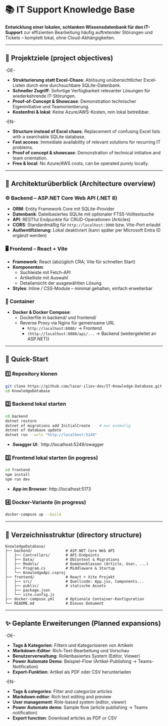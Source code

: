 # 📚 IT Support Knowledge Base

**Entwicklung einer lokalen, schlanken Wissensdatenbank für den IT-Support** zur effizienten Bearbeitung häufig auftretender Störungen und Tickets – komplett lokal, ohne Cloud-Abhängigkeiten.

---

## 🚀 Projektziele (project objectives)
-DE-
- **Strukturierung statt Excel-Chaos**: Ablösung unübersichtlicher Excel-Listen durch eine durchsuchbare SQLite-Datenbank.
- **Schneller Zugriff**: Sofortige Verfügbarkeit relevanter Lösungen für wiederkehrende IT-Störungen.
- **Proof-of-Concept & Showcase**: Demonstration technischer Eigeninitiative und Teamorientierung.
- **Kostenfrei & lokal**: Keine Azure/AWS-Kosten, rein lokal betreibbar.

-EN-
- **Structure instead of Excel chaos**: Replacement of confusing Excel lists with a searchable SQLite database.
- **Fast access**: Immediate availability of relevant solutions for recurring IT problems.
- **Proof of concept & showcase**: Demonstration of technical initiative and team orientation.
- **Free & local**: No Azure/AWS costs, can be operated purely locally.

---

## 🧱 Architekturüberblick (Architecture overview)

### ⚙️ Backend – ASP.NET Core Web API (.NET 8)
- **ORM**: Entity Framework Core mit SQLite-Provider
- **Datenbank**: Dateibasiertes SQLite mit optionaler FTS5-Volltextsuche
- **API**: RESTful Endpunkte für CRUD-Operationen (Articles)
- **CORS**: Standardmäßig für `http://localhost:3000` bzw. Vite-Port erlaubt
- **Authentifizierung**: Lokal deaktiviert (kann später per Microsoft Entra ID ergänzt werden)

### 🖥️ Frontend – React + Vite
- **Framework**: React (abzüglich CRA; Vite für schnellen Start)
- **Komponenten**:
  - Suchleiste mit Fetch-API
  - Artikelliste mit Auswahl
  - Detailansicht der ausgewählten Lösung
- **Styles**: Inline / CSS-Module – minimal gehalten, einfach erweiterbar

### 🐳 Container
- **Docker & Docker Compose**:
  - Dockerfile in backend/ und frontend/
  - Reverse Proxy via Nginx für gemeinsame URL
    - `http://localhost:8080/` → Frontend
    - `(http://localhost:8080/api/...` → Backend (weitergeleitet an ASP.NET))

---

## 🚀 Quick-Start

### 1️⃣ Repository klonen
```bash
git clone https://github.com/lazar-iliev-dev/IT-Knowledge-Database.git
cd KnowledgeDatabase
```

### 2️⃣ Backend lokal starten
```bash
cd backend
dotnet restore
dotnet ef migrations add InitialCreate    # nur einmalig
dotnet ef database update
dotnet run --urls "http://localhost:5249"
```

- **Swagger UI**: `http://localhost:5249/swagger

### 3️⃣ Frontend lokal starten (in pogress)
```bash
cd frontend
npm install
npm run dev
```

- **App im Browser**: http://localhost:5173

### 4️⃣ Docker-Variante (in progress)
```bash
docker-compose up --build
```

---

## 📂 Verzeichnisstruktur (directory structure)

```
KnowledgeDatabase/
├── backend/               # ASP.NET Core Web API
│   ├── Controllers/       # API-Endpoints
│   ├── Data/              # DbContext & Migrations
│   ├── Models/            # Domänenklassen (Article, User, ...)
│   ├── Program.cs         # Middleware & Startup
│   └── KnowledgeApi.csproj
├── frontend/              # React + Vite Projekt
│   ├── src/               # Quellcode: App.jsx, Components...
│   ├── public/            # statische Assets
│   ├── package.json
│   └── vite.config.js
├── docker-compose.yml     # Optionale Container-Konfiguration
└── README.md              # Dieses Dokument
```

---

## ✨ Geplante Erweiterungen (Planned expansions)

-DE-
- **Tags & Kategorien**: Filtern und Kategorisieren von Artikeln
- **Markdown-Editor**: Rich-Text-Bearbeitung und Vorschau
- **Benutzerverwaltung**: Rollenbasiertes System (Editor, Viewer)
- **Power Automate Demo**: Beispiel-Flow (Artikel-Publishing → Teams-Notification)
- **Export-Funktion**: Artikel als PDF oder CSV herunterladen

-EN-
- **Tags & categories**: Filter and categorize articles
- **Markdown editor**: Rich text editing and preview
- **User management**: Role-based system (editor, viewer)
- **Power Automate demo**: Sample flow (article publishing → Teams notification)
- **Export function**: Download articles as PDF or CSV
